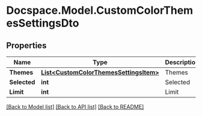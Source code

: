 # Docspace.Model.CustomColorThemesSettingsDto

## Properties

Name | Type | Description | Notes
------------ | ------------- | ------------- | -------------
**Themes** | [**List&lt;CustomColorThemesSettingsItem&gt;**](CustomColorThemesSettingsItem.md) | Themes | [optional] 
**Selected** | **int** | Selected | [optional] 
**Limit** | **int** | Limit | [optional] 

[[Back to Model list]](../README.md#documentation-for-models) [[Back to API list]](../README.md#documentation-for-api-endpoints) [[Back to README]](../README.md)

